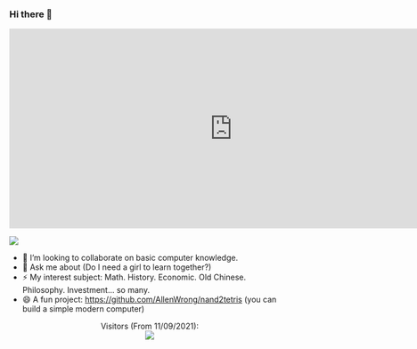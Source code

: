 ### Hi there 👋


<iframe src="https://assets.pinterest.com/ext/embed.html?id=556476097714075201" height="359" width="800" frameborder="0" scrolling="no" ></iframe>

<!--
**AllenWrong/AllenWrong** is a ✨ _special_ ✨ repository because its `README.md` (this file) appears on your GitHub profile.-->


![](https://github-readme-stats.vercel.app/api?username=allenwrong&hide_border=true&show_icons=true&line_height=30)

- 👯 I’m looking to collaborate on basic computer knowledge.
- 💬 Ask me about (Do I need a girl to learn together?)
- ⚡ My interest subject: Math. History. Economic. Old Chinese. Philosophy. Investment... so many.
- 😄 A fun project: https://github.com/AllenWrong/nand2tetris (you can build a simple modern computer)


<p align="center"> 
  Visitors (From 11/09/2021):<br>
  <img src="https://profile-counter.glitch.me/AllenWrong/count.svg" />
</p>

